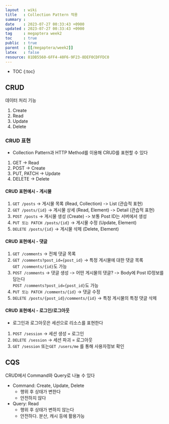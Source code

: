 ```yaml
---
layout  : wiki
title   : Collection Pattern 적용
summary : 
date    : 2023-07-27 00:33:43 +0900
updated : 2023-07-27 00:33:43 +0900
tag     : megaptera week2
toc     : true
public  : true
parent  : [[/megaptera/week2]]
latex   : false
resource: 81DB5560-6FF4-40F6-9F23-8DEF0CDFFDC0
---
```

* TOC
{:toc}

## CRUD

데이터 처리 기능

1. Create
2. Read
3. Update
4. Delete

### CRUD 표현

- Collection Pattern과 HTTP Method를 이용해 CRUD를 표현할 수 있다

1. GET -> Read
2. POST -> Create
3. PUT, PATCH -> Update
4. DELETE -> Delete

#### CRUD 표현예시 - 게시물

1. `GET /posts` -> 게시물 목록 (Read, Collection) -> List (관습적 표현)
2. `GET /posts/{id}` -> 게시물 상세 (Read, Element) -> Detail (관습적 표현)
3. `POST /posts` -> 게시물 생성  (Create) -> 보통 Post ID는 서버에서 생성
4. `PUT 또는 PATCH /posts/{id}` -> 게시물 수정 (Update, Element)
5. `DELETE /posts/{id}` -> 게시물 삭제 (Delete, Element)

#### CRUD 표현예시 - 댓글

1. `GET /comments` -> 전체 댓글 목록
2. `GET /comments?post_id={post_id}` -> 특정 게시물에 대한 댓글 목록  
   `GET /comments/{id}`도 가능
3. `POST /comments` -> 댓글 생성 -> 어떤 게시물의 댓글? -> Body에 Post ID정보를 담는다  
   `POST /comments?post_id={post_id}`도 가능
4. `PUT 또는 PATCH /comments/{id}` -> 댓글 수정
5. `DELETE /posts/{post_id}/comments/{id}` -> 특정 게시물의 특정 댓글 삭제

#### CRUD 표현예시 - 로그인/로그아웃

- 로그인과 로그아웃은 세션으로 리소스를 표현한다

1. `POST /session` -> 세션 생성 = 로그인
2. `DELETE /session` -> 세션 파괴 = 로그아웃
3. `GET /session` 또는`GET /users/me` 를 통해 사용자정보 확인

## CQS

CRUD에서 Command와 Query로 나눌 수 있다

- Command: Create, Update, Delete
  - 행위 후 상태가 변한다
  - 안전하지 않다
- Query: Read
  - 행위 후 상태가 변하지 않는다
  - 안전하다. 분산, 캐시 등에 활용가능
